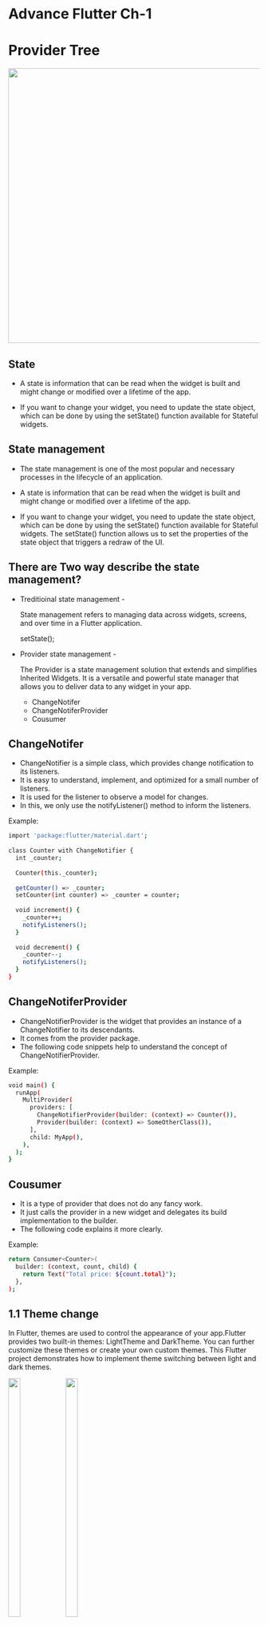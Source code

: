 # Advance Flutter Ch-1

# Provider Tree
</div>
<div align="center">
<img height="550" src="https://github.com/mayuuu05/AdvFlutterCh1/assets/149376263/011398fb-a4dd-43c6-b891-6c3460c110e2"/>
</div>

## State
- A state is information that can be read when the widget is built and might change or modified over a lifetime of the app.

- If you want to change your widget, you need to update the state object, which can be done by using the setState() function available for Stateful widgets.

## State management

- The state management is one of the most popular and necessary processes in the lifecycle of an application. 

- A state is information that can be read when the widget is built and might change or modified over a lifetime of the app. 

- If you want to change your widget, you need to update the state object, which can be done by using the setState() function available for Stateful widgets. The setState() function allows us to set the properties of the state object that triggers a redraw of the UI.

## There are Two way describe the state management?

- Treditioinal state management - 
    
    State management refers to managing data across widgets, screens, and over time in a Flutter application.

    setState();

- Provider state management -


    The Provider is a state management solution that extends and simplifies Inherited Widgets. It is a versatile and powerful state manager that allows you to deliver data to any widget in your app.

     - ChangeNotifer
     - ChangeNotiferProvider
     - Cousumer

## ChangeNotifer

- ChangeNotifier is a simple class, which provides change notification to its listeners.
- It is easy to understand, implement, and optimized for a small number of listeners.
- It is used for the listener to observe a model for changes. 
- In this, we only use the notifyListener() method to inform the listeners.

Example:
```bash
import 'package:flutter/material.dart';  
  
class Counter with ChangeNotifier {  
  int _counter;  
  
  Counter(this._counter);  
  
  getCounter() => _counter;  
  setCounter(int counter) => _counter = counter;  
  
  void increment() {  
    _counter++;  
    notifyListeners();  
  }  
  
  void decrement() {  
    _counter--;  
    notifyListeners();  
  }  
}  
```
## ChangeNotiferProvider

- ChangeNotifierProvider is the widget that provides an instance of a ChangeNotifier to its descendants. 
- It comes from the provider package.
- The following code snippets help to understand the concept of ChangeNotifierProvider.

Example:
```bash
void main() {  
  runApp(  
    MultiProvider(  
      providers: [  
        ChangeNotifierProvider(builder: (context) => Counter()),  
        Provider(builder: (context) => SomeOtherClass()),  
      ],  
      child: MyApp(),  
    ),  
  );  
}  
```
## Cousumer

- It is a type of provider that does not do any fancy work.
-  It just calls the provider in a new widget and delegates its build implementation to the builder.
- The following code explains it more clearly.

Example:
```bash
return Consumer<Counter>(  
  builder: (context, count, child) {  
    return Text("Total price: ${count.total}");  
  },  
);  
```

## 1.1 Theme change

In Flutter, themes are used to control the appearance of your app.Flutter provides two built-in themes: LightTheme and DarkTheme. You can further customize these themes or create your own custom themes.
This Flutter project demonstrates how to implement theme switching between light and dark themes.

<div> 
  <img src = "https://github.com/DurgaMewada/adv_flutter_ch1/assets/149373536/a10cf479-4350-415a-a899-ee4c4d50fb37"  height=35% width=22%  />
   <img src = "https://github.com/DurgaMewada/adv_flutter_ch1/assets/149373536/72e4a3d5-5a00-4dfc-8e59-626b39a19883"  height=35% width=22%  />
</div>

## 1.2 Create Registration Page using Stepper Widget

A material stepper widget that displays progress through a sequence of steps. Steppers are particularly useful in the case of forms where one step requires the completion of another one, or where multiple steps need to be completed in order to submit the whole form.

<div> 
  <img src = "https://github.com/user-attachments/assets/a68fceee-1bf2-442c-831f-f1f02d472d49"  height=35% width=22%  />
  <img src = "https://github.com/user-attachments/assets/d28dea0d-2994-4058-bf5a-67aa404a9926"  height=35% width=22%  />
  <img src = "https://github.com/user-attachments/assets/f45c6b71-e643-46ce-9677-2bd14c366946"  height=35% width=22%  />
  <img src = "https://github.com/user-attachments/assets/e63ad54a-4e5c-413b-b060-b5fd246de7fc"  height=35% width=22%  />
</div>
 --> Dart File (https://github.com/DurgaMewada/adv_flutter_ch1/tree/master/lib/Screen/1.2%20Stepper%20Widget/View)

## 1.3 Counter App And Theme Change Using Provider

 Create Counter Application and changing theme using Provider. 
<div> 
  <video height="450" src="https://github.com/user-attachments/assets/61149d5d-a8ec-49fd-8e8f-ca28e4e33770"/>
</div>
 --> Dart File (https://github.com/DurgaMewada/adv_flutter_ch1/tree/master/lib/Screen/1.3%20CounterApp_ThemeChange)

    
 ## 1.4 Provider & Change Theme using Provider

The Provider package, created by Remi Rousselet, aims to handle the state as cleanly as possible. In Provider, widgets listen to changes in the state and update as soon as they are notified.
Provider State Management, which is recommended by Google as well, mainly provides you with a central point to manage the state, and to write front-end logic.
A provider is a third-party library. Here, we need to understand three main concepts to use this library.

<div> 
  <img src = "https://github.com/user-attachments/assets/b0f1fb44-853f-4969-a6cd-838e7c3b7ec4"  height=35% width=22%  />
  <img src = "https://github.com/user-attachments/assets/54cd9ca4-de78-4a9f-9b3f-1a029c01ec38"  height=35% width=22%  />
   <video height="450" src="https://github.com/user-attachments/assets/ec331603-d79d-40f5-a912-a39dbec82692"/>
</div>
 --> Dart File (https://github.com/DurgaMewada/adv_flutter_ch1/tree/master/lib/Screen/1.2%20Stepper%20Widget/View)

## 1.6 Contact Us Page With Interaction
<div> 
     <img src = "https://github.com/user-attachments/assets/544b4427-9eac-4473-8d7e-c6bba2d986f6"  height=35% width=22%  />
     <video height="450" src="https://github.com/user-attachments/assets/6798d973-4b30-420f-8728-eec09e295442"/>
</div>
     --> Dart File (https://github.com/DurgaMewada/adv_flutter_ch1/tree/master/lib/Screen/1.4%20Change%20Theme%20using%20Provider)

       
## 1.7 Photo Gallery With Biometric Authentication
<div> 
   <img src = "https://github.com/user-attachments/assets/426d6db9-b7b0-4a2a-8491-0306ccd33e15"  height=35% width=22%  />
   <img src = "https://github.com/user-attachments/assets/b37bae16-e87a-4690-ae0b-b1a3908a60d7"  height=35% width=22%  />
   <img src = "https://github.com/user-attachments/assets/d62ad7ee-804a-4d38-8481-56589fd157f1"  height=35% width=22%  />
   <video height="450" src="https://github.com/user-attachments/assets/6803ff27-e2ca-4f6d-9534-9838f66bd397"/>
</div>
 --> Dart File (https://github.com/DurgaMewada/adv_flutter_ch1/tree/master/lib/Screen/1.7%20Biometric%20Authentication)

## Getting Started

This project is a starting point for a Flutter application.

A few resources to get you started if this is your first Flutter project:

- [Lab: Write your first Flutter app](https://docs.flutter.dev/get-started/codelab)
- [Cookbook: Useful Flutter samples](https://docs.flutter.dev/cookbook)

For help getting started with Flutter development, view the
[online documentation](https://docs.flutter.dev/), which offers tutorials,
samples, guidance on mobile development, and a full API reference.
